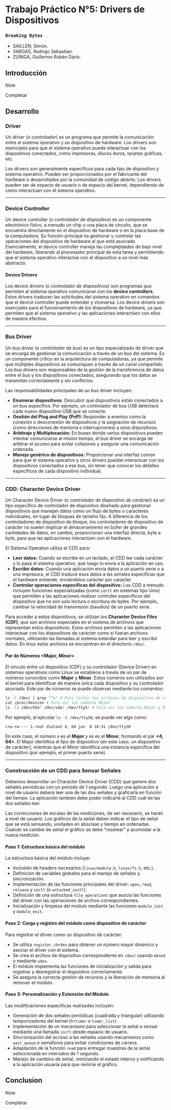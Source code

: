 # Trabajo Práctico N°5: Drivers de Dispositivos

### `Breaking Bytes`

- SAILLEN, Simón.
- VARGAS, Rodrigo Sebastian.
- ZÚÑIGA, Guillermo Rubén Darío.

## Introducción

>[!NOTE]
> Completar

## Desarrollo

### Driver

Un driver (o *controlador*) es un programa que permite la comunicación entre el sistema operativo y un dispositivo de hardware. Los drivers son esenciales para que el sistema operativo pueda interactuar con los dispositivos conectados, como impresoras, discos duros, tarjetas gráficas, etc.

Los drivers son generalmente específicos para cada tipo de dispositivo y sistema operativo. Pueden ser proporcionados por el fabricante del hardware o desarrollados por la comunidad de código abierto. Los drivers pueden ser de espacio de usuario o de espacio del kernel, dependiendo de cómo interactúan con el sistema operativo.

---

### Device Controller

Un device controller (o *controlador de dispositivo*) es un componente electrónico físico, a menudo un chip o una placa de circuito, que se encuentra directamente en el dispositivo de hardware o en la placa base de la computadora. Su función principal es gestionar y controlar las operaciones del dispositivo de hardware al que está asociado. Esencialmente, el device controller maneja las complejidades de bajo nivel del hardware, liberando al procesador principal de esta tarea y permitiendo que el sistema operativo interactúe con el dispositivo a un nivel más abstracto.

#### Device Drivers

Los device drivers (o *controlador de dispositivos*) son programas que permiten al sistema operativo comunicarse con los **device controllers**. Estos drivers traducen las solicitudes del sistema operativo en comandos que el device controller puede entender y viceversa. Los device drivers son esenciales para el funcionamiento de los dispositivos de hardware, ya que permiten que el sistema operativo y las aplicaciones interactúen con ellos de manera efectiva.

---

### Bus Driver

Un bus driver (o *controlador de bus*) es un tipo especializado de driver que se encarga de gestionar la comunicación a través de un bus del sistema. Es un componente crítico en la arquitectura de computadoras, ya que permite que múltiples dispositivos se comuniquen a través de un canal compartido. Los bus drivers son responsables de la gestión de la transferencia de datos entre el bus y los dispositivos conectados, asegurando que los datos se transmitan correctamente y sin conflictos.

Las responsabilidades principales de un bus driver incluyen:

- **Enumerar dispositivos:** Descubrir qué dispositivos están conectados a un bus específico. Por ejemplo, un controlador de bus USB detectará cada nuevo dispositivo USB que se conecte.
- **Gestión del Plug and Play (PnP):** Responder a eventos como la conexión o desconexión de dispositivos y la asignación de recursos (como direcciones de memoria o interrupciones) a esos dispositivos.
- **Arbitraje y Multiplexación:** En buses donde varios dispositivos pueden intentar comunicarse al mismo tiempo, el bus driver se encarga de arbitrar el acceso para evitar colisiones y asegurar una comunicación ordenada.
- **Manejo genérico de dispositivos:** Proporcionar una interfaz común para que el sistema operativo y otros drivers puedan interactuar con los dispositivos conectados a ese bus, sin tener que conocer los detalles específicos de cada dispositivo individual.

---

### CDD: Character Device Driver

Un Character Device Driver (o *controlador de dispositivo de carácter*) es un tipo específico de controlador de dispositivo diseñado para gestionar dispositivos que manejan datos como un flujo de bytes o caracteres individuales, en lugar de bloques de tamaño fijo. A diferencia de los controladores de dispositivo de bloque, los controladores de dispositivo de carácter no suelen implicar el almacenamiento en búfer de grandes cantidades de datos, en cambio, proporcionan una interfaz directa, byte a byte, para que las aplicaciones interactúen con el hardware.

El Sistema Operativo utiliza el CDD para:

- **Leer datos:** Cuando se escribe en un teclado, el CDD lee cada carácter y lo pasa al sistema operativo, que luego lo envía a la aplicación en uso.
- **Escribir datos:** Cuando una aplicación envía datos a un puerto serie o a una impresora, el CDD traduce esos datos a las señales específicas que el hardware entiende, enviándolos carácter por carácter.
- **Controlar operaciones específicas del dispositivo:** Los CDD a menudo incluyen funciones especializadas (como `ioctl` en sistemas tipo Unix) que permiten a las aplicaciones realizar controles específicos del dispositivo que no son solo lectura o escritura de bytes. Por ejemplo, cambiar la velocidad de transmisión (baudios) de un puerto serie.

Para acceder a estos dispositivos, se utilizan los **Character Device Files (CDF)**, que son archivos especiales en el sistema de archivos que representan estos dispositivos. Estos archivos permiten a las aplicaciones interactuar con los dispositivos de carácter como si fueran archivos normales, utilizando las llamadas al sistema estándar para leer y escribir datos. En linux estos archivos se encuentran en el directorio `/dev/`.

#### Par de Números <Major, Minor>

El vínculo entre un dispositivo (CDF) y su controlador (Device Driver) en sistemas operativos como Linux se establece a través de un par de números conocidos como **Major** y **Minor**. Estos números son utilizados por el kernel para identificar de manera única cada dispositivo y su controlador asociado. Este par de números se puede observar mediante los comandos:

```bash
ls -l /dev/ | grep "^c" # Para listar los archivos de dispositivo de carácter
cat /proc/devices # Para ver los números Major
ls -la /dev/hda? /dev/sda? /dev/ttyS? # Para ver los números Major y Minor de dispositivos específicos
```

Por ejemplo, al ejecutar `ls -l /dev/ttyS0`, se puede ver algo como:

```console
crw-rw---- 1 root dialout 4, 64 jun  8 16:31 /dev/ttyS0
```

En este caso, el número `4` es el **Major** y `64` es el **Minor**, formando el par **<4, 64>**. El Major identifica el tipo de dispositivo (en este caso, un dispositivo de carácter), mientras que el Minor identifica una instancia específica del dispositivo (por ejemplo, el primer puerto serie).

---

### Construcción de un CDD para Sensar Señales

Debemos desarrollar un Character Device Driver (CDD) que genere dos señales periódicas con un periodo de 1 segundo. Luego una aplicación a nivel de usuario deberá leer una de las dos señales y graficarla en función del tiempo. La aplicación tambien debe poder indicarle al CDD cuál de las dos señales leer. 

Las correcciones de escalas de las mediciones, de ser necesario, se harán a nivel de usuario. Los gráficos de la señal deben indicar el tipo de señal que se está sensando, unidades en abscisas y tiempo en ordenadas. Cuando se cambie de señal el gráfico se debe "resetear" y acomodar a la nueva medición.

#### Paso 1: Estructura básica del módulo

La estructura básica del módulo incluye:

- Inclusión de headers necesarios (`linux/module.h`, `linux/fs.h`, etc.).
- Definición de variables globales para el manejo de señales y sincronización.
- Implementación de las funciones principales del driver: `open`, `read`, `release` y `ioctl` (o `unlocked_ioctl`).
- Definición de una estructura `file_operations` que asocia las funciones del driver con las operaciones de archivo correspondientes.
- Inicialización y limpieza del módulo mediante las funciones `module_init` y `module_exit`.

#### Paso 2: Carga y registro del módulo como dispositivo de carácter

Para registrar el driver como un dispositivo de carácter:

- Se utiliza `register_chrdev` para obtener un número mayor dinámico y asociar el driver con el sistema.
- Se crea el archivo de dispositivo correspondiente en `/dev/` usando `mknod` o mediante `udev`.
- El módulo implementa las funciones de inicialización y salida para registrar y desregistrar el dispositivo correctamente.
- Se asegura la correcta gestión de recursos y la liberación de memoria al remover el módulo.

#### Paso 3: Personalización y Extensión del Módulo

Las modificaciones específicas realizadas incluyen:

- Generación de dos señales periódicas (cuadrada y triangular) utilizando temporizadores del kernel (`hrtimer` o `timer_list`).
- Implementación de un mecanismo para seleccionar la señal a sensar mediante una llamada `ioctl` desde espacio de usuario.
- Sincronización del acceso a las señales usando mecanismos como `wait_queue` o semáforos para evitar condiciones de carrera.
- Adaptación de la función `read` para entregar muestras de la señal seleccionada en intervalos de 1 segundo.
- Manejo de cambios de señal, reiniciando el estado interno y notificando a la aplicación usuaria para que reinicie el gráfico.


## Conclusion

>[!NOTE]
> Completar